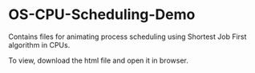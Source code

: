 # OS-CPU-Scheduling-Demo
Contains files for animating process scheduling using Shortest Job First algorithm in CPUs. 

To view, download the html file and open it in browser.
